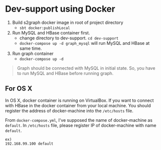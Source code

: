 # Dev-support using Docker

1. Build s2graph docker image in root of project directory
	- `sbt docker:publishLocal`
2. Run MySQL and HBase container first.
	- change directory to dev-support. `cd dev-support`
	- `docker-compose up -d graph_mysql` will run MySQL and HBase at same time.
3. Run graph container
	- `docker-compose up -d`

> Graph should be connected with MySQL in initial state. So, you have to run MySQL and HBase before running graph.

## For OS X

In OS X, docker container is running on VirtualBox. If you want to connect with HBase in the docker container from your local machine. You should register the address of docker-machine into the `/etc/hosts` file.

From `docker-compose.yml`, I've supposed the name of docker-machine as `default`. In `/etc/hosts` file, please register IP of docker-machine with name `default`.

```
ex)
192.168.99.100 default
```
